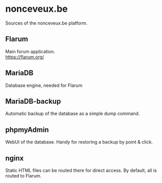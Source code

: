 # nonceveux.be
Sources of the nonceveux.be platform.

## Flarum
Main forum application.  
https://flarum.org/

## MariaDB
Database engine, needed for Flarum

## MariaDB-backup
Automatic backup of the database as a simple dump command.

## phpmyAdmin
WebUI of the database. Handy for restoring a backup by point & click.

## nginx
Static HTML files can be routed there for direct access. By default, all is routed to Flarum.